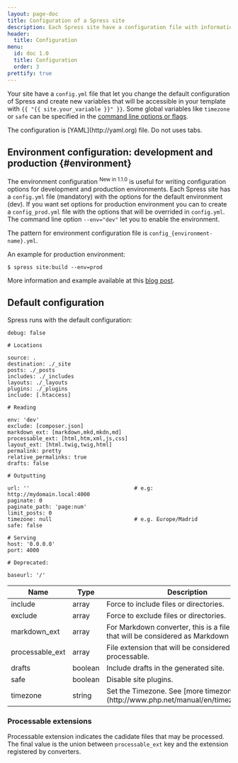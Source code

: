 ```yaml
---
layout: page-doc
title: Configuration of a Spress site
description: Each Spress site have a configuration file with information for generating the site
header:
  title: Configuration
menu:
  id: doc 1.0
  title: Configuration
  order: 3
prettify: true
---
```

Your site have a `config.yml` file that let you change the default configuration
of Spress and create new variables that will be accessible in your template with
`{{ "{{ site.your_variable }}" }}`. Some global variables like `timezone` or 
`safe` can be specified in the [command line options or flags](/docs/1.0/how-it-work/#site-build-command).

<div class="panel panel-default">
  <div class="panel-body">
    <div class="row">
        <div class="col-md-1">
            <i class="fa fa-exclamation-triangle fa-3x color-red"></i>
        </div>
        <div class="col-md-11">
            <p markdown="1">
                The configuration is [YAML](http://yaml.org) file. Do not uses
                tabs.
            </p>
        </div>
    </div>
  </div>
</div>

## Environment configuration: development and production {#environment}

The environment configuration <sup><span class="label label-success">New in 1.1.0</span></sup>
is useful for writing configuration options for development and production environments. Each 
Spress site has a `config.yml` file (mandatory) with the options for the default environment (dev).
If you want set options for production environment you can to create a `config_prod.yml` file with
the options that will be overrided in `config.yml`. The command line option `--env="dev"` let you
to enable the environment.

The pattern for environment configuration file is `config_{environment-name}.yml`.

An example for production environment:

```
$ spress site:build --env=prod
```

More information and example available at this [blog post](/news/2014/06/12/new-in-spress-1-1-environment-configurations/).

## Default configuration

Spress runs with the default configuration:

```
debug: false

# Locations

source: .
destination: ./_site
posts: ./_posts
includes: ./_includes
layouts: ./_layouts
plugins: ./_plugins
include: [.htaccess]

# Reading

env: 'dev'
exclude: [composer.json]
markdown_ext: [markdown,mkd,mkdn,md]
processable_ext: [html,htm,xml,js,css]
layout_ext: [html.twig,twig,html]
permalink: pretty
relative_permalinks: true
drafts: false

# Outputting

url: ''                                 # e.g: http://mydomain.local:4000
paginate: 0
paginate_path: 'page:num'
limit_posts: 0
timezone: null                          # e.g. Europe/Madrid
safe: false

# Serving
host: '0.0.0.0'
port: 4000

# Deprecated:

baseurl: '/'
```

<table class="table">
    <thead>
        <tr>
            <th class="col-sm-2">Name</th>
            <th>Type</th>
            <th>Description</th>
        </tr>
    </thead>
    <tbody>
        <tr>
            <td>include</td>
            <td>array</td>
            <td>Force to include files or directories.</td>
        </tr>
        <tr>
            <td>exclude</td>
            <td>array</td>
            <td>Force to exclude files or directories.</td>
        </tr>
        <tr>
            <td>markdown_ext</td>
            <td>array</td>
            <td>
                For Markdown converter, this is a file extension that
                will be considered as Markdown file.
            </td>
        </tr>
        <tr>
            <td>processable_ext</td>
            <td>array</td>
            <td>File extension that will be considered like processable.</td>
        </tr>
        <tr>
            <td>drafts</td>
            <td>boolean</td>
            <td>Include drafts in the generated site.</td>
        </tr>
        <tr>
            <td>safe</span></td>
            <td>boolean</span></td>
            <td>Disable site plugins.</td>
        </tr>
        <tr>
            <td>timezone</td>
            <td>string</td>
            <td markdown="1">
                Set the Timezone. See 
                [more timezones in PHP](http://www.php.net/manual/en/timezones.php).
            </td>
        </tr>
    </tbody>
</table>

### Processable extensions
Processable extension indicates the cadidate files that may be processed.  
The final value is the union between `processable_ext` key and the extension 
registered by converters.